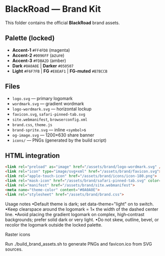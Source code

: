 <!-- FILE: /var/www/blackroad/assets/brand/README.md -->
# BlackRoad — Brand Kit

This folder contains the official **BlackRoad** brand assets.

## Palette (locked)

- **Accent‑1** `#FF4FD8` (magenta)
- **Accent‑2** `#0096FF` (azure)
- **Accent‑3** `#FDBA2D` (amber)
- **Dark** `#0A0A0E`  | **Darker** `#050507`
- **Light** `#F6F7FB` | **FG** `#E8EAF1` | **FG‑muted** `#B7BCCB`

## Files

- `logo.svg` — primary logomark
- `wordmark.svg` — gradient wordmark
- `logo-wordmark.svg` — horizontal lockup
- `favicon.svg`, `safari-pinned-tab.svg`
- `site.webmanifest`, `browserconfig.xml`
- `brand.css`, `theme.js`
- `brand-sprite.svg` — inline `<symbol>`s
- `og-image.svg` — 1200×630 share banner
- `icons/` — PNGs (generated by the build script)

## HTML integration

```html
<link rel="preload" as="image" href="/assets/brand/logo-wordmark.svg" />
<link rel="icon" type="image/svg+xml" href="/assets/brand/favicon.svg">
<link rel="apple-touch-icon" href="/assets/brand/icons/icon-180.png">
<link rel="mask-icon" href="/assets/brand/safari-pinned-tab.svg" color="#0A0A0E">
<link rel="manifest" href="/assets/brand/site.webmanifest">
<meta name="theme-color" content="#0A0A0E">
<link rel="stylesheet" href="/assets/brand/brand.css">
```

Usage notes
•Default theme is dark; set data-theme="light" on <html> to switch.
•Keep clearspace around the logomark = 1× the width of the dashed center line.
•Avoid placing the gradient logomark on complex, high‑contrast backgrounds; prefer solid dark or very light.
•Do not skew, outline, bevel, or recolor the logomark outside the locked palette.

Raster icons

Run ./build_brand_assets.sh to generate PNGs and favicon.ico from SVG sources.
